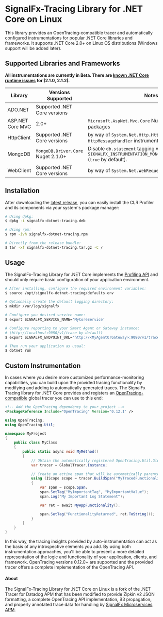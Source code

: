 # SignalFx-Tracing Library for .NET Core on Linux

This library provides an OpenTracing-compatible tracer and automatically configured instrumentations for popular .NET Core libraries and frameworks.  It supports .NET Core 2.0+ on Linux OS distributions (Windows support will be added later).

## Supported Libraries and Frameworks

**All instrumentations are currently in Beta. There are [known .NET Core runtime issues](https://github.com/dotnet/coreclr/issues/18448) for [2.1.0, 2.1.2].**

| Library | Versions Supported | Notes |
| ---     | ---                | ---   |
| ADO.NET | Supported .NET Core versions | |
| ASP.NET Core MVC | 2.0+ | `Microsoft.AspNet.Mvc.Core` NuGet and built-in packages |
| HttpClient | Supported .NET Core versions | by way of `System.Net.Http.HttpClientHandler` and `HttpMessageHandler` instrumentations |
| MongoDB | `MongoDB.Driver.Core` Nuget 2.1.0+ | Disable `db.statement` tagging with `SIGNALFX_INSTRUMENTATION_MONGODB_TAG_COMMANDS=false` (`true` by default). |
| WebClient | Supported .NET Core versions | by way of `System.Net.WebRequest` instrumentation |

## Installation

After downloading the [latest release](https://github.com/signalfx/signalfx-dotnet-tracing/releases/latest), you can easily install the CLR Profiler and its components via your system's package manager:

```bash
# Using dpkg:
$ dpkg -i signalfx-dotnet-tracing.deb

# Using rpm:
$ rpm -ivh signalfx-dotnet-tracing.rpm

# Directly from the release bundle:
$ tar -xf signalfx-dotnet-tracing.tar.gz -C /
```

## Usage

The SignalFx-Tracing Library for .NET Core implements the [Profiling API](https://docs.microsoft.com/en-us/dotnet/framework/unmanaged-api/profiling/) and should only require basic configuration of your application environment.

```bash
# After installing, configure the required environment variables:
$ source /opt/signalfx-dotnet-tracing/defaults.env

# Optionally create the default logging directory:
$ mkdir /var/log/signalfx

# Configure you desired service name:
$ export SIGNALFX_SERVICE_NAME='MyCoreService'

# Configure reporting to your Smart Agent or Gateway instance:
# (http://localhost:9080/v1/trace by default)
$ export SIGNALFX_ENDPOINT_URL='http://<MyAgentOrGateway>:9080/v1/trace'

# Then run your application as usual:
$ dotnet run
```

## Custom Instrumentation

In cases where you desire more customized performance-monitoring capabilities, you can build upon the provided tracing functionality by modifying and adding to automatically generated traces.
The SignalFx Tracing library for .NET Core provides and registers an [OpenTracing-compatible](https://github.com/opentracing/opentracing-csharp) global tracer you can use to this end:

```xml
<!-- Add the OpenTracing dependency to your project -->
<PackageReference Include="OpenTracing" Version="0.12.1" />
```

```csharp
using OpenTracing;
using OpenTracing.Util;

namespace MyProject
{
    public class MyClass
    {
        public static async void MyMethod()
        {
            // Obtain the automatically registered OpenTracing.Util.GlobalTracer instance
            var tracer = GlobalTracer.Instance;

            // Create an active span that will be automatically parented by any existing span in this context
            using (IScope scope = tracer.BuildSpan("MyTracedFunctionality").StartActive(finishSpanOnDispose: true))
            {
                var span = scope.Span;
                span.SetTag("MyImportantTag", "MyImportantValue");
                span.Log("My Important Log Statement");

                var ret = await MyAppFunctionality();

                span.SetTag("FunctionalityReturned", ret.ToString());
            }
        }
    }
}
```

In this way, the tracing insights provided by auto-instrumentation can act as the basis of any introspective elements you add.  By using both instrumentation approaches, you'll be able to present a more detailed representation of the logic and functionality of your application, clients, and framework.  OpenTracing versions 0.12.0+ are supported and the provided tracer offers a complete implementation of the OpenTracing API.

#### About
The SignalFx-Tracing Library for .NET Core on Linux is a fork of the .NET Tracer for Datadog APM that has been modified to provide Zipkin v2 JSON formatting, a complete OpenTracing API implementation, B3 propagation, and properly annotated trace data for handling by [SignalFx Microservices APM](https://docs.signalfx.com/en/latest/apm/apm-overview/index.html).
